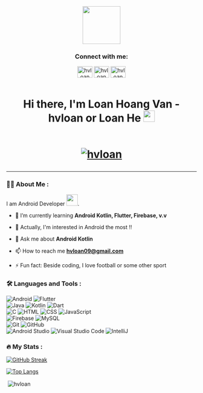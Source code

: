 <div id="header" align="center">
  <img src="https://media.giphy.com/media/M9gbBd9nbDrOTu1Mqx/giphy.gif" width="100"/>
  
  <h3>Connect with me:</h3>
    <p>
      <a href="https://dev.to/hvloan" target="blank"><img align="center" src="https://raw.githubusercontent.com/rahuldkjain/github-profile-readme-generator/master/src/images/icons/Social/devto.svg" alt="hvloan" height="30" width="40" /></a>
      <a href="https://linkedin.com/in/hvloan" target="blank"><img align="center" src="https://raw.githubusercontent.com/rahuldkjain/github-profile-readme-generator/master/src/images/icons/Social/linked-in-alt.svg" alt="hvloan" height="30" width="40" /></a>
      <a href="https://fb.com/hvloan" target="blank"><img align="center" src="https://raw.githubusercontent.com/rahuldkjain/github-profile-readme-generator/master/src/images/icons/Social/facebook.svg" alt="hvloan" height="30" width="40" /></a>
    </p>
  
  <img src="https://komarev.com/ghpvc/?username=hvloan&style=flat-square&color=blue" alt=""/>

  <h1>
    Hi there, I'm Loan Hoang Van - hvloan or Loan He
    <img src="https://media.giphy.com/media/hvRJCLFzcasrR4ia7z/giphy.gif" width="30px"/>
    <br />
    <br />
    <p> <a href="https://github.com/ryo-ma/github-profile-trophy"><img src="https://github-profile-trophy.vercel.app/?username=hvloan" alt="hvloan" /></a>     </p>
  </h1>

</div>

---

### :man_technologist: About Me :
I am Android Developer <img src="https://media.giphy.com/media/WUlplcMpOCEmTGBtBW/giphy.gif" width="30">.

- 🌱 I’m currently learning **Android Kotlin, Flutter, Firebase, v.v**

- 🤔  Actually, I'm interested in Android the most !!

- 💬 Ask me about **Android Kotlin**

- 📫 How to reach me **hvloan09@gmail.com**

- ⚡ Fun fact: Beside coding, I love football or some other sport

### :hammer_and_wrench: Languages and Tools :
<div id="badges">
   <img src="https://img.shields.io/badge/Android-mediumseagreen?style=for-the-badge&logo=android&logoColor=white" alt="Android"/>
   
   <img src="https://img.shields.io/badge/Flutter-dodgerblue?style=for-the-badge&logo=flutter&logoColor=white" alt="Flutter"/>
   
   <br />
   
   <img src="https://img.shields.io/badge/Java-blue?style=for-the-badge&logo=Java&logoColor=white" alt="Java"/>
   
   <img src="https://img.shields.io/badge/Kotlin-darkviolet?style=for-the-badge&logo=kotlin&logoColor=white" alt="Kotlin"/>
   
   <img src="https://img.shields.io/badge/Dart-dodgerblue?style=for-the-badge&logo=dart&logoColor=white" alt="Dart"/>
   
   <br />
   
   <img src="https://img.shields.io/badge/C-mediumblue?style=for-the-badge&logo=c&logoColor=white" alt="C"/>
   
   <img src="https://img.shields.io/badge/HTML-green?style=for-the-badge&logo=html5&logoColor=white" alt="HTML"/>
      
   <img src="https://img.shields.io/badge/CSS-royalblue?style=for-the-badge&logo=css3&logoColor=white" alt="CSS"/>
      
   <img src="https://img.shields.io/badge/JavaScript-orrange?style=for-the-badge&logo=javascript&logoColor=white" alt="JavaScript"/>
   
   <br />
     
   <img src="https://img.shields.io/badge/Firebase-yellow?style=for-the-badge&logo=firebase&logoColor=white" alt="Firebase"/>
      
   <img src="https://img.shields.io/badge/MySQL-steelblue?style=for-the-badge&logo=mysql&logoColor=white" alt="MySQL"/>
   
   <br />
        
   <img src="https://img.shields.io/badge/Git-orrange?style=for-the-badge&logo=git&logoColor=white" alt="Git"/>
      
   <img src="https://img.shields.io/badge/GitHub-dimgray?style=for-the-badge&logo=github&logoColor=white" alt="GitHub"/>
   
   <br />
   
   <img src="https://img.shields.io/badge/Android Studio-mediumseagreen?style=for-the-badge&logo=androidstudio&logoColor=white" alt="Android Studio"/>
   
   <img src="https://img.shields.io/badge/Visual Studio Code-blue?style=for-the-badge&logo=visualstudiocode&logoColor=white" alt="Visual Studio Code"/>
   
   <img src="https://img.shields.io/badge/IntelliJ-black?style=for-the-badge&logo=intellijidea&logoColor=white" alt="IntelliJ"/>
   
</div>

### :fire: My Stats :
[![GitHub Streak](http://github-readme-streak-stats.herokuapp.com?user=hvloan&theme=dark&date_format=j%20M%5B%20Y%5D)](https://git.io/streak-stats)

[![Top Langs](https://github-readme-stats.vercel.app/api/top-langs/?username=hvloan&layout=compact&theme=vision-friendly-dark)](https://github.com/anuraghazra/github-readme-stats)

<p>&nbsp;<img align="center" src="https://github-readme-stats.vercel.app/api?username=hvloan&show_icons=true&locale=en&theme=vision-friendly-dark" alt="hvloan" /></p>



